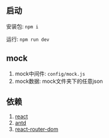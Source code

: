 ## 启动
安装包: `npm i`

运行: `npm run dev`

## mock
1. mock中间件: `config/mock.js`
2. mock数据: mock文件夹下的任意json

## 依赖
1. [react](https://zh-hans.reactjs.org/ 'react')
2. [antd](https://ant.design/index-cn 'antd')
3. [react-router-dom](https://github.com/ReactTraining/react-router 'react-router-dom')
